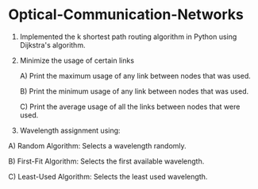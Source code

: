 # Optical-Communication-Networks

1. Implemented the k shortest path routing algorithm in Python using Dijkstra's algorithm.
   
3. Minimize the usage of certain links
   
   A) Print the maximum usage of any link between nodes that was used.
   
   B) Print the minimum usage of any link between nodes that was used.
   
   C) Print the average usage of all the links between nodes that were used.
   
5. Wavelength assignment using:
   
  A) Random Algorithm: Selects a wavelength randomly.
  
  B) First-Fit Algorithm: Selects the first available wavelength.
  
  C) Least-Used Algorithm: Selects the least used wavelength.
